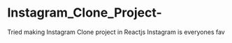 # Instagram_Clone_Project-
Tried making Instagram Clone project in Reactjs
Instagram is everyones fav
